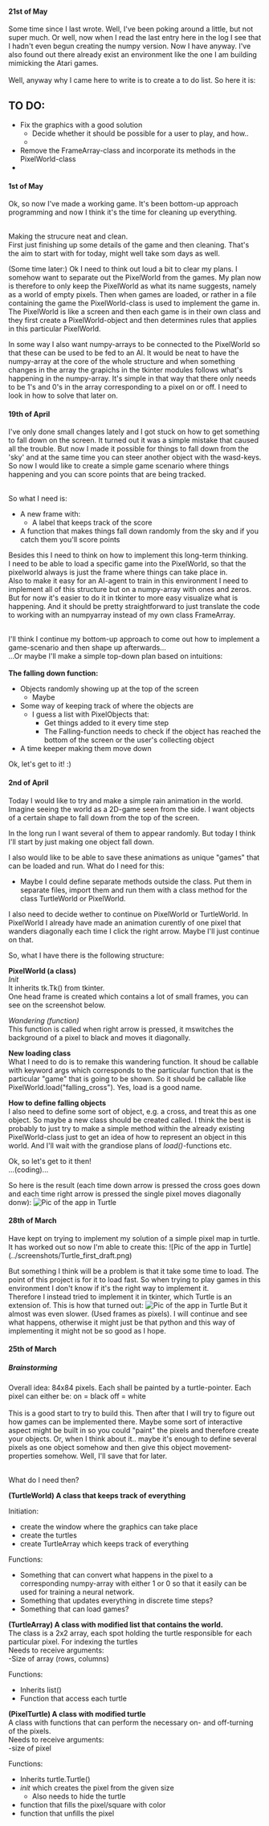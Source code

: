 <h4>21st of May</h4>
Some time since I last wrote. Well, I've been poking around a little, but not super much. Or well, now when I read the last entry here in the log I see that I hadn't even begun creating the numpy version.  
Now I have anyway. I've also found out there already exist an environment like the one I am building mimicking the Atari games.
<br><br>
Well, anyway why I came here to write is to create a to do list.
So here it is:

**TO DO:**
------
- Fix the graphics with a good solution
  - Decide whether it should be possible for a user to play, and how..
  - 
- Remove the FrameArray-class and incorporate its methods in the PixelWorld-class
- 

<h4>1st of May</h4>
Ok, so now I've made a working game. It's been bottom-up approach programming and now I think it's the time for cleaning up everything.
  <br><br>
  
Making the strucure neat and clean.  
First just finishing up some details of the game and then cleaning. That's the aim to start with for today, might well take som days as well.  

(Some time later:) Ok I need to think out loud a bit to clear my plans. I somehow want to separate out the PixelWorld from the games. My plan now is therefore to only keep the PixelWorld as what its name suggests, namely as a world of empty pixels. Then when games are loaded, or rather in a file containing the game the PixelWorld-class is used to implement the game in. The PixelWorld is like a screen and then each game is in their own class and they first create a PixelWorld-object and then determines rules that applies in this particular PixelWorld.

In some way I also want numpy-arrays to be connected to the PixelWorld so that these can be used to be fed to an AI. It would be neat to have the numpy-array at the core of the whole structure and when something changes in the array the grapichs in the tkinter modules follows what's happening in the numpy-array. It's simple in that way that there only needs to be 1's and 0's in the array corresponding to a pixel on or off. I need to look in how to solve that later on.  

<h4>19th of April</h4>
I've only done small changes lately and I got stuck on how to get something to fall down on the screen. It turned out it was a simple mistake that caused all the trouble.
But now I made it possible for things to fall down from the 'sky' and at the same time you can steer another object with the wasd-keys.<br>    
So now I would like to create a simple game scenario where things happening and you can score points that are being tracked.<br><br>

So what I need is:
- A new frame with:
  - A label that keeps track of the score
- A function that makes things fall down randomly from the sky and if you catch them you'll score points  

Besides this I need to think on how to implement this long-term thinking.  
I need to be able to load a specific game into the PixelWorld, so that the pixelworld always is just the frame where things can take place in.  
Also to make it easy for an AI-agent to train in this environment I need to implement all of this structure but on a numpy-array with ones and zeros. But for now it's easier to do it in tkinter to more easy visualize what is happening. And it should be pretty straightforward to just translate the code to working with an numpyarray instead of my own class FrameArray.<br><br>

I'll think I continue my bottom-up approach to come out how to implement a game-scenario and then shape up afterwards...  
...Or maybe I'll make a simple top-down plan based on intuitions:<br><br>
**The falling down function:**
- Objects randomly showing up at the top of the screen
  - Maybe
- Some way of keeping track of where the objects are
  - I guess a list with PixelObjects that:
    - Get things added to it every time step
    - The Falling-function needs to check if the object has reached the bottom of the screen or the user's collecting object
- A time keeper making them move down

Ok, let's get to it! :)


<h4>2nd of April</h4>
Today I would like to try and make a simple rain animation in the world. Imagine seeing the world as a 2D-game seen from the side. I want objects of a certain shape to fall down from the top of the screen.  
  
In the long run I want several of them to appear randomly. But today I think I'll start by just making one object fall down. 
  
I also would like to be able to save these animations as unique "games" that can be loaded and run. What do I need for this:
- Maybe I could define separate methods outside the class. Put them in separate files, import them and run them with a class method for the class TurtleWorld or PixelWorld.  

I also need to decide wether to continue on PixelWorld or TurtleWorld. In PixelWorld I already have made an animation curently of one pixel that wanders diagonally each time I click the right arrow. Maybe I'll just continue on that.   
  
  So, what I have there is the following structure:  
    
   **PixelWorld (a class)**  
 *Init*  
 It inherits tk.Tk() from tkinter.  
 One head frame is created which contains a lot of small frames, you can see on the screenshot below. 
 
 *Wandering (function)*  
 This function is called when right arrow is pressed, it mswitches the background of a pixel to black and moves it diagonally.
 
 **New loading class**  
 What I need to do is to remake this wandering function. It shoud be callable with keyword args which corresponds to the particular function that is the particular "game" that is going to be shown.
 So it should be callable like PixelWorld.load("falling_cross").
 Yes, load is a good name.  
   
 **How to define falling objects**  
 I also need to define some sort of object, e.g. a cross, and treat this as one object. So maybe a new class should be created called. I think the best is probably to just try to make a simple method within the already existing PixelWorld-class just to get an idea of how to represent an object in this world. And I'll wait with the grandiose plans of *load()*-functions etc.
     
 Ok, so let's get to it then!  
 ...(coding)...
  
So here is the result (each time down arrow is pressed the cross goes down and each time right arrow is pressed the single pixel moves diagonally donw):
![Pic of the app in Turtle](../screenshots/Falling_Cross.png) 
     
   


<h4>28th of March</h4>
Have kept on trying to implement my solution of a simple pixel map in turtle.  
It has worked out so now I'm able to create this:
![Pic of the app in Turtle](../screenshots/Turtle_first_draft.png)  
  
But something I think will be a problem is that it take some time to load. The point of this project is for it to load fast. So when trying to play games in this environment I don't know if it's the right way to implement it.  
Therefore I instead tried to implement it in tkinter, which Turtle is an extension of. This is how that turned out:
![Pic of the app in Turtle](../screenshots/tkinter_first_draf.png)
But it almost was even slower. (Used frames as pixels). I will continue and see what happens, otherwise it might just be that python and this way of implementing it might not be so good as I hope. 



<h4>25th of March</h4>
<h5>Brainstorming</h5>
Overall idea:
84x84 pixels.
Each shall be painted by a turtle-pointer.
Each pixel can either be: on = black    off = white
<br><br>
This is a good start to try to build this. Then after that I will try to figure out how games can be implemented there.
Maybe some sort of interactive aspect might be built in so you could "paint" the pixels and therefore create your objects. Or, when I think about it.. maybe it's enough to define several pixels as one object somehow and then give this object movement-properties somehow. Well, I'll save that for later.
<br><br>


What do I need then?

**(TurtleWorld) A class that keeps track of everything**  

Initiation:  
- create the window where the graphics can take place
- create the turtles
- create TurtleArray which keeps track of everything


Functions:
- Something that can convert what happens in the pixel to a corresponding numpy-array with either 1 or 0 so that it easily can be used for training a neural network.
- Something that updates everything in discrete time steps?
- Something that can load games?

**(TurtleArray) A class with modified list that contains the world.**
<br>The class is a 2x2 array, each spot holding the turtle responsible for each particular pixel. For indexing the turtles  
Needs to receive arguments:  
-Size of array (rows, columns)  
  
  
Functions:
- Inherits list()
- Function that access each turtle

**(PixelTurtle) A class with modified turtle**  
A class with functions that can perform the necessary on- and off-turning of the pixels.  
Needs to receive arguments:  
-size of pixel  
  
Functions:

- Inherits turtle.Turtle()
- _init_ which creates the pixel from the given size
  - Also needs to hide the turtle
- function that fills the pixel/square with color
- function that unfills the pixel
